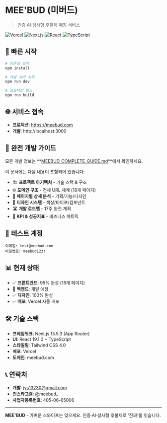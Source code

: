 # MEE'BUD (미버드)

> 인증·AI·성사형 후불제 매칭 서비스

[![Vercel](https://img.shields.io/badge/Deployed%20on-Vercel-black)](https://meebud.com)
[![Next.js](https://img.shields.io/badge/Next.js-15.5.3-black)](https://nextjs.org/)
[![React](https://img.shields.io/badge/React-19.1.0-61DAFB)](https://reactjs.org/)
[![TypeScript](https://img.shields.io/badge/TypeScript-5.0+-3178C6)](https://www.typescriptlang.org/)

## 🚀 빠른 시작

```bash
# 의존성 설치
npm install

# 개발 서버 시작
npm run dev

# 프로덕션 빌드
npm run build
```

## 🌐 서비스 접속

- **프로덕션**: https://meebud.com
- **개발**: http://localhost:3000

## 📖 완전 개발 가이드

모든 개발 정보는 **[MEEBUD_COMPLETE_GUIDE.md](./MEEBUD_COMPLETE_GUIDE.md)**에서 확인하세요.

이 문서에는 다음 내용이 포함되어 있습니다:

- 🏗️ **프로젝트 아키텍처** - 기술 스택 & 구조
- 🌐 **도메인 구조** - 전체 URL 체계 (18개 페이지)
- 📄 **페이지별 상세 분석** - 기획/기능/디자인
- 🎨 **디자인 시스템** - 색상/타이포/컴포넌트
- 🛣️ **개발 로드맵** - 17주 완전 계획
- 🎯 **KPI & 성공지표** - 비즈니스 메트릭

## 🔑 테스트 계정

```
이메일: test@meebud.com
비밀번호: meebud123!
```

## 📊 현재 상태

- ✅ **프론트엔드**: 95% 완성 (18개 페이지)
- 🚧 **백엔드**: 개발 예정
- ✅ **디자인**: 100% 완성
- ✅ **배포**: Vercel 자동 배포

## 🛠️ 기술 스택

- **프레임워크**: Next.js 15.5.3 (App Router)
- **UI**: React 19.1.0 + TypeScript
- **스타일링**: Tailwind CSS 4.0
- **배포**: Vercel
- **도메인**: meebud.com

## 📞 연락처

- **개발**: jys13230@gmail.com
- **인스타그램**: @meebud_
- **사업자등록번호**: 405-06-65006

---

**MEE'BUD** - 가벼운 스와이프는 잊으세요. 인증·AI·성사형 후불제로 '진짜'를 잇습니다.